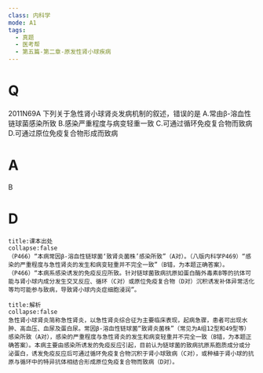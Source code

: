 ```yaml
---
class: 内科学
mode: A1
tags:
  - 真题
  - 医考帮
  - 第五篇-第二章-原发性肾小球疾病
---
```


# Q
2011N69A 下列关于急性肾小球肾炎发病机制的叙述，错误的是
A.常由β-溶血性链球菌感染所致
B.感染严重程度与病变轻重一致
C.可通过循环免疫复合物而致病
D.可通过原位免疫复合物形成而致病

# A
B
# D
```ad-note
title:课本出处
collapse:false
（P466）“本病常因β-溶血性链球菌‘致肾炎菌株’感染所致”（A对）。（八版内科学P469）“感染的严重程度与急性肾炎的发生和病变轻重并不完全一致”（B错，为本题正确答案）。（P466）“本病系感染诱发的免疫反应所致。针对链球菌致病抗原如蛋白酶外毒素B等的抗体可能与肾小球内成分发生交叉反应、循环（C对）或原位免疫复合物（D对）沉积诱发补体异常活化等均可能参与致病，导致肾小球内炎症细胞浸润”。
```

```ad-summary
title:解析
collapse:false
急性肾小球肾炎简称急性肾炎，以急性肾炎综合征为主要临床表现，起病急骤，患者可出现水肿、高血压、血尿及蛋白尿。常因β-溶血性链球菌“致肾炎菌株”（常见为A组12型和49型等）感染所致（A对），感染的严重程度与急性肾炎的发生和病变轻重并不完全一致（B错，为本题正确答案）。本病主要由感染所诱发的免疫反应引起，目前认为链球菌的致病抗原系胞质成分或分泌蛋白，诱发免疫反应后可通过循环免疫复合物沉积于肾小球致病（C对），或种植于肾小球的抗原与循环中的特异抗体相结合形成原位免疫复合物而致病（D对）。
```

